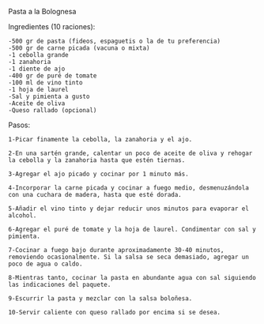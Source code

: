 Pasta a la Bolognesa

Ingredientes (10 raciones):

    -500 gr de pasta (fideos, espaguetis o la de tu preferencia)
    -500 gr de carne picada (vacuna o mixta)
    -1 cebolla grande
    -1 zanahoria
    -1 diente de ajo
    -400 gr de puré de tomate
    -100 ml de vino tinto
    -1 hoja de laurel
    -Sal y pimienta a gusto
    -Aceite de oliva
    -Queso rallado (opcional)

Pasos:

    1-Picar finamente la cebolla, la zanahoria y el ajo.

    2-En una sartén grande, calentar un poco de aceite de oliva y rehogar la cebolla y la zanahoria hasta que estén tiernas.

    3-Agregar el ajo picado y cocinar por 1 minuto más.

    4-Incorporar la carne picada y cocinar a fuego medio, desmenuzándola con una cuchara de madera, hasta que esté dorada.

    5-Añadir el vino tinto y dejar reducir unos minutos para evaporar el alcohol.

    6-Agregar el puré de tomate y la hoja de laurel. Condimentar con sal y pimienta.
    
    7-Cocinar a fuego bajo durante aproximadamente 30-40 minutos, removiendo ocasionalmente. Si la salsa se seca demasiado, agregar un poco de agua o caldo.
    
    8-Mientras tanto, cocinar la pasta en abundante agua con sal siguiendo las indicaciones del paquete.
    
    9-Escurrir la pasta y mezclar con la salsa boloñesa.
    
    10-Servir caliente con queso rallado por encima si se desea.